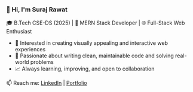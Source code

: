 ### 👋 Hi, I'm Suraj Rawat

🎓 B.Tech CSE-DS (2025) | 🧠 MERN Stack Developer | 🌐 Full-Stack Web Enthusiast
- 🔧 Interested in creating visually appealing and interactive web experiences
- 🎯 Passionate about writing clean, maintainable code and solving real-world problems
- 📈 Always learning, improving, and open to collaboration

📫 Reach me: [LinkedIn](https://www.linkedin.com/in/suraj-rawat-510bb1229) | [Portfolio](https://updatedfinalportfolio.netlify.app)

<!---
Suraj6260/Suraj6260 is a ✨ special ✨ repository because its `README.md` (this file) appears on your GitHub profile.
You can click the Preview link to take a look at your changes.
--->

